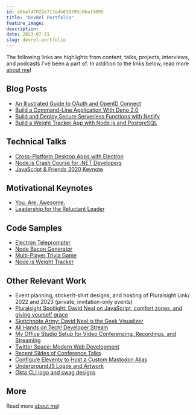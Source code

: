 ```yaml
---
id: a0baf47022e711edb818395c06af3095
title: "DevRel Portfolio"
feature_image: 
description:
date: 2023-07-31
slug: devrel-portfolio
---
```


The following links are highlights from content, talks, projects, interviews, and podcasts I've been a part of. In addition to the links below, read more [about me](/about/)!

## Blog Posts

* [An Illustrated Guide to OAuth and OpenID Connect](https://developer.okta.com/blog/2019/10/21/illustrated-guide-to-oauth-and-oidc)
* [Build a Command-Line Application With Deno 2.0](/build-a-command-line-application-with-deno-2/)
* [Build and Deploy Secure Serverless Functions with Netlify](https://developer.okta.com/blog/2020/07/15/secure-serverless-functions-with-netlify)
* [Build a Weight Tracker App with Node.js and PostgreSQL](https://developer.okta.com/blog/2020/06/01/node-postgres-weight-tracker)

## Technical Talks

* [Cross-Platform Desktop Apps with Electron](https://www.youtube.com/watch?v=UmYv_-vUOLU)
* [Node.js Crash Course for .NET Developers](https://www.youtube.com/watch?v=8d6kJYqFWoQ)
* [JavaScript & Friends 2020 Keynote](https://www.youtube.com/watch?v=5PCTwji9bVA)

## Motivational Keynotes

* [You. Are. Awesome.](https://www.youtube.com/watch?v=wsjqnrwkXqI)
* [Leadership for the Reluctant Leader](https://youtu.be/0EWiSJj0q_0)

## Code Samples

* [Electron Teleprompter](https://github.com/reverentgeek/electron-teleprompter)
* [Node Bacon Generator](https://github.com/reverentgeek/node-bacon-generator)
* [Multi-Player Trivia Game](https://github.com/reverentgeek/ahot-trivia-game)
* [Node.js Weight Tracker](https://github.com/oktadev/okta-nodejs-postgres-weight-tracker-example)

## Other Relevant Work

* Event planning, sticker/t-shirt designs, and hosting of Pluralsight Link/ 2022 and 2023 (private, invitation-only events)
* [Pluralsight Spotlight: David Neal on JavaScript, comfort zones, and giving yourself grace](https://www.youtube.com/watch?v=X6HLTFhd8kc)
* [Sketchnote Army: David Neal is the Geek Visualizer](https://sketchnotearmy.com/blog/2022/11/8/david-neal)
* [All Hands on Tech! Developer Stream](https://www.youtube.com/watch?v=g-xQAWzlG7g)
* [My Office Studio Setup for Video Conferencing, Recordings, and Streaming](https://www.youtube.com/watch?v=KJzOY1uPhOQ)
* [Twitter Space: Modern Web Development](https://twitter.com/i/spaces/1rmxPkLnWgEJN)
* [Recent Slides of Conference Talks](https://speakerdeck.com/reverentgeek)
* [Configure Eleventy to Host a Custom Mastodon Alias](https://reverentgeek.com/configure-eleventy-to-host-a-custom-mastodon-alias/)
* [UndergroundJS Logos and Artwork](https://undergroundjs.com/)
* [Okta CLI logo and swag designs](/content/images/portfolio/004-okta-cli-variations.jpg)

## More

Read more [about me](/about/)!
